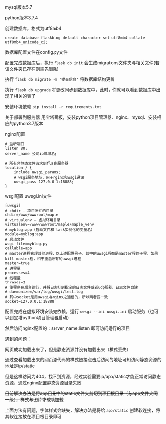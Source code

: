 mysql版本5.7

python版本3.7.4

创建数据库，格式为utf8mb4

`create database flaskblog default character set utf8mb4 collate utf8mb4_unicode_ci;`

数据库配置文件在config.py文件

配置完成数据库后，执行
`flask db init`
会生成migrations文件夹与相关文件(若该文件夹已存在则需先删除)

执行
`flask db migrate -m '提交信息'`
将数据库结构更新

执行
`flask db upgrade`
将更改同步到数据库中，此时，你就可以看到数据库中出现了相关的表了

安装环境依赖
`pip install -r requirements.txt`


关于部署到服务器
用宝塔面板，安装python项目管理器、nginx、mysql、安装相应的python3.7版本


nginx配置
    
    # 监听端口
    listen 80;
    server_name 公网ip或域名;
    
    # 所有非静态文件请求到flask服务器
    location / {
        include uwsgi_params;
        # wsgi服务地址，用于nginx和wsgi通讯
        uwsgi_pass 127.0.0.1:18888;
    }
 
 
 wsgi配置 uwsgi.ini文件
 

    [uwsgi]
    # chdir — 项目所在的目录
    chdir=/www/wwwroot/maple
    # virtualenv — 虚拟环境目录
    virtualenv=/www/wwwroot/maple/maple_venv
    # myblog:app（启动文件和flask实例化的变量名）
    module=myblog:app
    # 启动文件
    wsgi-file=myblog.py
    callable=app
    # master进程管理其他进程，以上述配置例子，其中的uwsgi程都是master程的子程，如果kill master程，相于重启所有的uwsgi进程
    master=true
    # 进程量
    processes=4 
    # 线程量
    threads=2
    # 使程序在后台运行，并将日志打到指定的日志文件或者udp服器，日志文件自建
    # daemonize=/var/log/uwsgi/test.log
    # 其中socket是用uwsgi与nginx之通信的，所以两者要一致
    socket=127.0.0.1:18888
    

配置完成在虚拟环境安装完依赖，运行
`uwsgi --ini uwsgi.ini`
启动服务（也可以到宝塔python项目管理器启动）

然后访问nginx配置的：server_name:listen 即可访问运行的项目

遇到的问题：

网页成功加载出来了，但是静态资源并没有加载出来（样式丢失）

通过查看加载出来的网页源代码的样式链接点击后访问的地址可知访问静态资源的地址是ip/static

但是这样访问为404，找不到资源，经过实验需要ip/app/static才能正常访问静态资源，通过nginx配置静态资源目录失败

~~目前解决办法是将app目录中的static文件夹剪切到项目根目录（与app文件夹同一级），样式与图片才成功加载~~

上面方法有问题，字体样式会缺失，解决办法是将给 `app/static` 创建软连接，将其软连接放在项目根目录即可